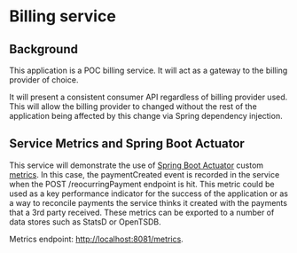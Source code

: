 # Billing service

## Background

This application is a POC billing service. It will act as a
gateway to the billing provider of choice.

It will present a consistent consumer API regardless of billing provider
used. This will allow the billing provider to changed without
the rest of the application being affected by this change via Spring
dependency injection.

## Service Metrics and Spring Boot Actuator

This service will demonstrate the use of [Spring Boot Actuator](http://docs.spring.io/spring-boot/docs/current-SNAPSHOT/reference/htmlsingle/#production-ready)
custom [metrics](http://docs.spring.io/spring-boot/docs/current-SNAPSHOT/reference/htmlsingle/#production-ready-metrics).
In this case, the paymentCreated event is recorded in the service when the POST /reocurringPayment
endpoint is hit. This metric could be used as a key performance indicator for the success of the application
or as a way to reconcile payments the service thinks it created with the
payments that a 3rd party received. These metrics can be exported to a number of data stores such
as StatsD or OpenTSDB.

Metrics endpoint: [http://localhost:8081/metrics](localhost:8081/metrics).
